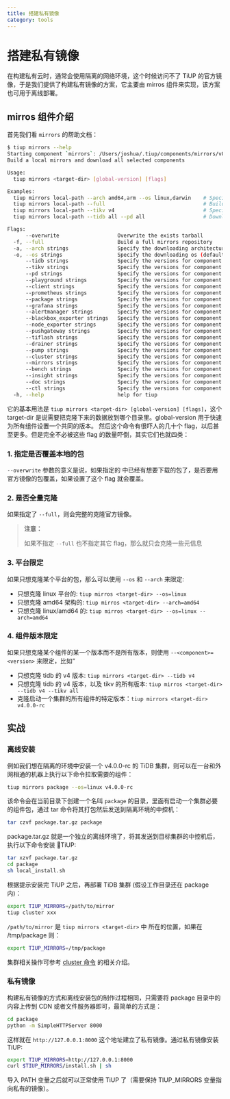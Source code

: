 ```yaml
---
title: 搭建私有镜像
category: tools
---
```


# 搭建私有镜像

在构建私有云时，通常会使用隔离的网络环境，这个时候访问不了 TiUP 的官方镜像，于是我们提供了构建私有镜像的方案，它主要由 mirros 组件来实现，该方案也可用于离线部署。

## mirros 组件介绍

首先我们看 `mirrors` 的帮助文档：

```bash
$ tiup mirrors --help
Starting component `mirrors`: /Users/joshua/.tiup/components/mirrors/v0.0.1/mirrors
Build a local mirrors and download all selected components

Usage:
  tiup mirrors <target-dir> [global-version] [flags]

Examples:
  tiup mirrors local-path --arch amd64,arm --os linux,darwin    # Specify the architectures and OSs
  tiup mirrors local-path --full                                # Build a full local mirrors
  tiup mirrors local-path --tikv v4                             # Specify the version via prefix
  tiup mirrors local-path --tidb all --pd all                   # Download all version for specific component

Flags:
      --overwrite                   Overwrite the exists tarball
  -f, --full                        Build a full mirrors repository
  -a, --arch strings                Specify the downloading architecture (default [amd64])
  -o, --os strings                  Specify the downloading os (default [linux,darwin])
      --tidb strings                Specify the versions for component tidb
      --tikv strings                Specify the versions for component tikv
      --pd strings                  Specify the versions for component pd
      --playground strings          Specify the versions for component playground
      --client strings              Specify the versions for component client
      --prometheus strings          Specify the versions for component prometheus
      --package strings             Specify the versions for component package
      --grafana strings             Specify the versions for component grafana
      --alertmanager strings        Specify the versions for component alertmanager
      --blackbox_exporter strings   Specify the versions for component blackbox_exporter
      --node_exporter strings       Specify the versions for component node_exporter
      --pushgateway strings         Specify the versions for component pushgateway
      --tiflash strings             Specify the versions for component tiflash
      --drainer strings             Specify the versions for component drainer
      --pump strings                Specify the versions for component pump
      --cluster strings             Specify the versions for component cluster
      --mirrors strings             Specify the versions for component mirrors
      --bench strings               Specify the versions for component bench
      --insight strings             Specify the versions for component insight
      --doc strings                 Specify the versions for component doc
      --ctl strings                 Specify the versions for component ctl
  -h, --help                        help for tiup
```

它的基本用法是 `tiup mirrors <target-dir> [global-version] [flags]`，这个 target-dir 是说需要把克隆下来的数据放到哪个目录里。global-version 用于快速为所有组件设置一个共同的版本。
然后这个命令有很吓人的几十个 flag，以后甚至更多。但是完全不必被这些 flag 的数量吓倒，其实它们也就四类：

### 1. 指定是否覆盖本地的包

`--overwrite` 参数的意义是说，如果指定的 <target-dir> 中已经有想要下载的包了，是否要用官方镜像的包覆盖，如果设置了这个 flag 就会覆盖。

### 2. 是否全量克隆

如果指定了 `--full`，则会完整的克隆官方镜像。

> **注意：**
>
> 如果不指定 `--full` 也不指定其它 flag，那么就只会克隆一些元信息

### 3. 平台限定

如果只想克隆某个平台的包，那么可以使用 `--os` 和 `--arch` 来限定:

- 只想克隆 linux 平台的: `tiup mirros <target-dir> --os=linux`
- 只想克隆 amd64 架构的: `tiup mirros <target-dir> --arch=amd64`
- 只想克隆 linux/amd64 的: `tiup mirros <target-dir> --os=linux --arch=amd64`

### 4. 组件版本限定

如果只想克隆某个组件的某一个版本而不是所有版本，则使用 `--<component>=<version>` 来限定，比如“

- 只想克隆 tidb 的 v4 版本: `tiup mirrors <target-dir> --tidb v4`
- 只想克隆 tidb 的 v4 版本，以及 tikv 的所有版本: `tiup mirros <target-dir> --tidb v4 --tikv all` 
- 克隆启动一个集群的所有组件的特定版本：`tiup mirrors <target-dir> v4.0.0-rc`

## 实战

### 离线安装

例如我们想在隔离的环境中安装一个 v4.0.0-rc 的 TiDB 集群，则可以在一台和外网相通的机器上执行以下命令拉取需要的组件：

```bash
tiup mirrors package --os=linux v4.0.0-rc
```

该命令会在当前目录下创建一个名叫 `package` 的目录，里面有启动一个集群必要的组件包，通过 tar 命令将其打包然后发送到隔离环境的中控机：

```bash
tar czvf package.tar.gz package
```

package.tar.gz 就是一个独立的离线环境了，将其发送到目标集群的中控机后，执行以下命令安装 TiUP:

```bash
tar xzvf package.tar.gz
cd package
sh local_install.sh
```

根据提示安装完 TiUP 之后，再部署 TiDB 集群 (假设工作目录还在 package 内)：

```bash
export TIUP_MIRRORS=/path/to/mirror
tiup cluster xxx
```

`/path/to/mirror` 是 `tiup mirrors <target-dir>` 中 <target-dir> 所在的位置，如果在 /tmp/package 则：

```bash
export TIUP_MIRRORS=/tmp/package
```

集群相关操作可参考 [cluster 命令](/reference/tools/tiup/cluster.md) 的相关介绍。

### 私有镜像

构建私有镜像的方式和离线安装包的制作过程相同，只需要将 package 目录中的内容上传到 CDN 或者文件服务器即可，最简单的方式是：

```bash
cd package
python -m SimpleHTTPServer 8000
```

这样就在 `http://127.0.0.1:8000` 这个地址建立了私有镜像。通过私有镜像安装 TiUP:

```bash
export TIUP_MIRRORS=http://127.0.0.1:8000
curl $TIUP_MIRRORS/install.sh | sh
```

导入 PATH 变量之后就可以正常使用 TiUP 了（需要保持 TIUP_MIRRORS 变量指向私有的镜像）。